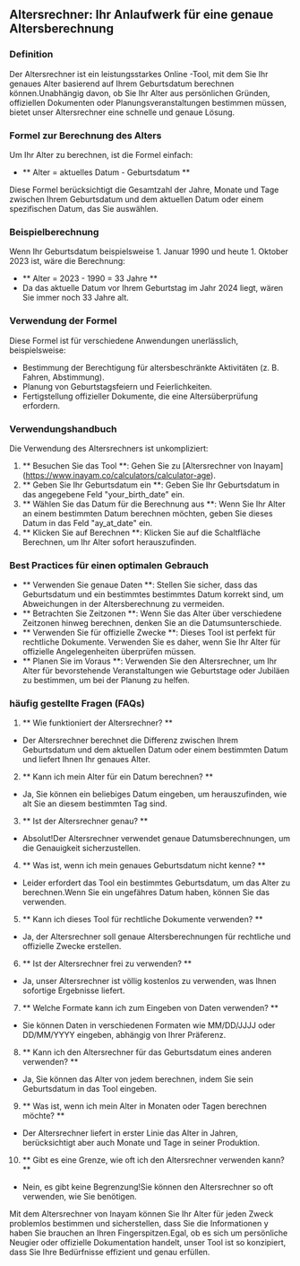 ## Altersrechner: Ihr Anlaufwerk für eine genaue Altersberechnung

### Definition
Der Altersrechner ist ein leistungsstarkes Online -Tool, mit dem Sie Ihr genaues Alter basierend auf Ihrem Geburtsdatum berechnen können.Unabhängig davon, ob Sie Ihr Alter aus persönlichen Gründen, offiziellen Dokumenten oder Planungsveranstaltungen bestimmen müssen, bietet unser Altersrechner eine schnelle und genaue Lösung.

### Formel zur Berechnung des Alters
Um Ihr Alter zu berechnen, ist die Formel einfach:
- ** Alter = aktuelles Datum - Geburtsdatum **

Diese Formel berücksichtigt die Gesamtzahl der Jahre, Monate und Tage zwischen Ihrem Geburtsdatum und dem aktuellen Datum oder einem spezifischen Datum, das Sie auswählen.

### Beispielberechnung
Wenn Ihr Geburtsdatum beispielsweise 1. Januar 1990 und heute 1. Oktober 2023 ist, wäre die Berechnung:
- ** Alter = 2023 - 1990 = 33 Jahre **
- Da das aktuelle Datum vor Ihrem Geburtstag im Jahr 2024 liegt, wären Sie immer noch 33 Jahre alt.

### Verwendung der Formel
Diese Formel ist für verschiedene Anwendungen unerlässlich, beispielsweise:
- Bestimmung der Berechtigung für altersbeschränkte Aktivitäten (z. B. Fahren, Abstimmung).
- Planung von Geburtstagsfeiern und Feierlichkeiten.
- Fertigstellung offizieller Dokumente, die eine Altersüberprüfung erfordern.

### Verwendungshandbuch
Die Verwendung des Altersrechners ist unkompliziert:
1. ** Besuchen Sie das Tool **: Gehen Sie zu [Altersrechner von Inayam] (https://www.inayam.co/calculators/calculator-age).
2. ** Geben Sie Ihr Geburtsdatum ein **: Geben Sie Ihr Geburtsdatum in das angegebene Feld "your_birth_date" ein.
3. ** Wählen Sie das Datum für die Berechnung aus **: Wenn Sie Ihr Alter an einem bestimmten Datum berechnen möchten, geben Sie dieses Datum in das Feld "ay_at_date" ein.
4. ** Klicken Sie auf Berechnen **: Klicken Sie auf die Schaltfläche Berechnen, um Ihr Alter sofort herauszufinden.

### Best Practices für einen optimalen Gebrauch
- ** Verwenden Sie genaue Daten **: Stellen Sie sicher, dass das Geburtsdatum und ein bestimmtes bestimmtes Datum korrekt sind, um Abweichungen in der Altersberechnung zu vermeiden.
- ** Betrachten Sie Zeitzonen **: Wenn Sie das Alter über verschiedene Zeitzonen hinweg berechnen, denken Sie an die Datumsunterschiede.
- ** Verwenden Sie für offizielle Zwecke **: Dieses Tool ist perfekt für rechtliche Dokumente. Verwenden Sie es daher, wenn Sie Ihr Alter für offizielle Angelegenheiten überprüfen müssen.
- ** Planen Sie im Voraus **: Verwenden Sie den Altersrechner, um Ihr Alter für bevorstehende Veranstaltungen wie Geburtstage oder Jubiläen zu bestimmen, um bei der Planung zu helfen.

### häufig gestellte Fragen (FAQs)

1. ** Wie funktioniert der Altersrechner? **
- Der Altersrechner berechnet die Differenz zwischen Ihrem Geburtsdatum und dem aktuellen Datum oder einem bestimmten Datum und liefert Ihnen Ihr genaues Alter.

2. ** Kann ich mein Alter für ein Datum berechnen? **
- Ja, Sie können ein beliebiges Datum eingeben, um herauszufinden, wie alt Sie an diesem bestimmten Tag sind.

3. ** Ist der Altersrechner genau? **
- Absolut!Der Altersrechner verwendet genaue Datumsberechnungen, um die Genauigkeit sicherzustellen.

4. ** Was ist, wenn ich mein genaues Geburtsdatum nicht kenne? **
- Leider erfordert das Tool ein bestimmtes Geburtsdatum, um das Alter zu berechnen.Wenn Sie ein ungefähres Datum haben, können Sie das verwenden.

5. ** Kann ich dieses Tool für rechtliche Dokumente verwenden? **
- Ja, der Altersrechner soll genaue Altersberechnungen für rechtliche und offizielle Zwecke erstellen.

6. ** Ist der Altersrechner frei zu verwenden? **
- Ja, unser Altersrechner ist völlig kostenlos zu verwenden, was Ihnen sofortige Ergebnisse liefert.

7. ** Welche Formate kann ich zum Eingeben von Daten verwenden? **
- Sie können Daten in verschiedenen Formaten wie MM/DD/JJJJ oder DD/MM/YYYY eingeben, abhängig von Ihrer Präferenz.

8. ** Kann ich den Altersrechner für das Geburtsdatum eines anderen verwenden? **
- Ja, Sie können das Alter von jedem berechnen, indem Sie sein Geburtsdatum in das Tool eingeben.

9. ** Was ist, wenn ich mein Alter in Monaten oder Tagen berechnen möchte? **
- Der Altersrechner liefert in erster Linie das Alter in Jahren, berücksichtigt aber auch Monate und Tage in seiner Produktion.

10. ** Gibt es eine Grenze, wie oft ich den Altersrechner verwenden kann? **
- Nein, es gibt keine Begrenzung!Sie können den Altersrechner so oft verwenden, wie Sie benötigen.

Mit dem Altersrechner von Inayam können Sie Ihr Alter für jeden Zweck problemlos bestimmen und sicherstellen, dass Sie die Informationen y haben Sie brauchen an Ihren Fingerspitzen.Egal, ob es sich um persönliche Neugier oder offizielle Dokumentation handelt, unser Tool ist so konzipiert, dass Sie Ihre Bedürfnisse effizient und genau erfüllen.